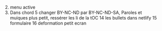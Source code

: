 
2. menu active
9. Dans chord 5 changer  BY-NC-ND par BY-NC-ND-SA, Paroles et muiques plus petit, ressérer les li de la tOC
14 les bullets dans netlify
15 formulaire
16 deformation petit ecran
